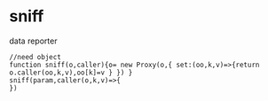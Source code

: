 # sniff
data reporter
```
//need object
function sniff(o,caller){o= new Proxy(o,{ set:(oo,k,v)=>{return o.caller(oo,k,v),oo[k]=v } }) }
sniff(param,caller(o,k,v)=>{
})


```
